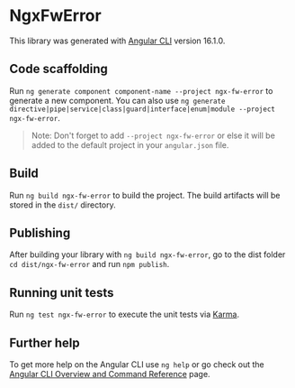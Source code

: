 # NgxFwError

This library was generated with [Angular CLI](https://github.com/angular/angular-cli) version 16.1.0.

## Code scaffolding

Run `ng generate component component-name --project ngx-fw-error` to generate a new component. You can also use `ng generate directive|pipe|service|class|guard|interface|enum|module --project ngx-fw-error`.
> Note: Don't forget to add `--project ngx-fw-error` or else it will be added to the default project in your `angular.json` file. 

## Build

Run `ng build ngx-fw-error` to build the project. The build artifacts will be stored in the `dist/` directory.

## Publishing

After building your library with `ng build ngx-fw-error`, go to the dist folder `cd dist/ngx-fw-error` and run `npm publish`.

## Running unit tests

Run `ng test ngx-fw-error` to execute the unit tests via [Karma](https://karma-runner.github.io).

## Further help

To get more help on the Angular CLI use `ng help` or go check out the [Angular CLI Overview and Command Reference](https://angular.io/cli) page.
